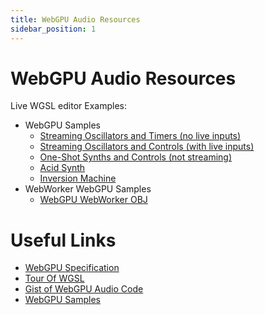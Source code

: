 ```yaml
---
title: WebGPU Audio Resources
sidebar_position: 1
---
```

# WebGPU Audio Resources

Live WGSL editor Examples: 
  * WebGPU Samples
    * [Streaming Oscillators and Timers (no live inputs)](wgslEditor/WgslAudioNoInput.mdx)
    * [Streaming Oscillators and Controls (with live inputs)](wgslEditor/WgslAudioEditorWithInputs.mdx)
    * [One-Shot Synths and Controls (not streaming)](wgslEditor/WgslAudioOneShots.mdx)
    * [Acid Synth](wgslEditor/AcidSynth.mdx)
    * [Inversion Machine](wgslEditor/InversionMachine.mdx)
  * WebWorker WebGPU Samples
    * [WebGPU WebWorker OBJ](webWorker/webGpuWorker.mdx)

# Useful Links

* [WebGPU Specification](https://www.w3.org/TR/webgpu/)
* [Tour Of WGSL](https://google.github.io/tour-of-wgsl/)
* [Gist of WebGPU Audio Code](https://gist.github.com/JolifantoBambla/0a4e9c2a0a8bc475f081bc6f9d1aa1a8)
* [WebGPU Samples](https://webgpu.github.io/webgpu-samples/)